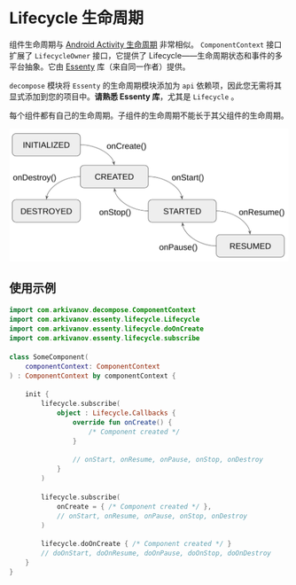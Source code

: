 # Lifecycle 生命周期

组件生命周期与 [Android Activity 生命周期](https://developer.android.com/guide/components/activities/activity-lifecycle) 非常相似。
`ComponentContext` 接口扩展了 `LifecycleOwner` 接口，它提供了
Lifecycle——生命周期状态和事件的多平台抽象。它由 [Essenty](https://github.com/arkivanov/Essenty) 库（来自同一作者）提供。

`decompose` 模块将 `Essenty` 的生命周期模块添加为 `api` 依赖项，因此您无需将其显式添加到您的项目中。**请熟悉 Essenty 库**，尤其是 `Lifecycle` 。

每个组件都有自己的生命周期。子组件的生命周期不能长于其父组件的生命周期。

![lifecycle](../img/LifecycleStates.png)

## 使用示例

```kotlin
import com.arkivanov.decompose.ComponentContext
import com.arkivanov.essenty.lifecycle.Lifecycle
import com.arkivanov.essenty.lifecycle.doOnCreate
import com.arkivanov.essenty.lifecycle.subscribe

class SomeComponent(
    componentContext: ComponentContext
) : ComponentContext by componentContext {

    init {
        lifecycle.subscribe(
            object : Lifecycle.Callbacks {
                override fun onCreate() {
                    /* Component created */
                }

                // onStart, onResume, onPause, onStop, onDestroy
            }
        )

        lifecycle.subscribe(
            onCreate = { /* Component created */ },
            // onStart, onResume, onPause, onStop, onDestroy
        )

        lifecycle.doOnCreate { /* Component created */ }
        // doOnStart, doOnResume, doOnPause, doOnStop, doOnDestroy
    }
}
```